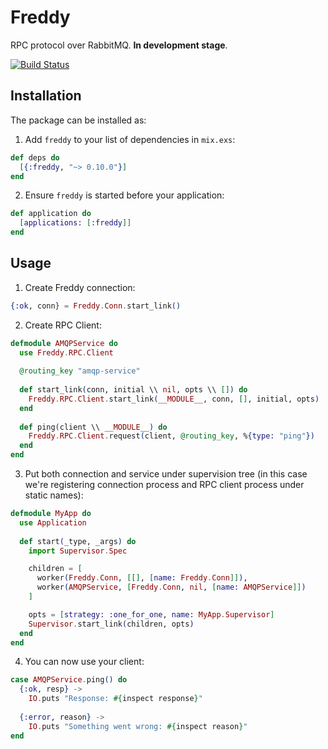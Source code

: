 # Freddy

RPC protocol over RabbitMQ. **In development stage**.

[![Build Status](https://travis-ci.org/salemove/ex_freddy.svg?branch=master)](https://travis-ci.org/salemove/ex_freddy)

## Installation

The package can be installed as:

  1. Add `freddy` to your list of dependencies in `mix.exs`:
  ```elixir
  def deps do
    [{:freddy, "~> 0.10.0"}]
  end
  ```

  2. Ensure `freddy` is started before your application:
  ```elixir
  def application do
    [applications: [:freddy]]
  end
  ```
## Usage

  1. Create Freddy connection:
  ```elixir
  {:ok, conn} = Freddy.Conn.start_link()
  ```
    
  2. Create RPC Client:
  ```elixir
  defmodule AMQPService do
    use Freddy.RPC.Client
    
    @routing_key "amqp-service"
    
    def start_link(conn, initial \\ nil, opts \\ []) do
      Freddy.RPC.Client.start_link(__MODULE__, conn, [], initial, opts)
    end
    
    def ping(client \\ __MODULE__) do
      Freddy.RPC.Client.request(client, @routing_key, %{type: "ping"})
    end
  end
  ```

  3. Put both connection and service under supervision tree (in this case we're registering
  connection process and RPC client process under static names):
  ```elixir
  defmodule MyApp do
    use Application
    
    def start(_type, _args) do
      import Supervisor.Spec
  
      children = [
        worker(Freddy.Conn, [[], [name: Freddy.Conn]]),
        worker(AMQPService, [Freddy.Conn, nil, [name: AMQPService]])
      ]
  
      opts = [strategy: :one_for_one, name: MyApp.Supervisor]
      Supervisor.start_link(children, opts)
    end
  end
  ```
    
  4. You can now use your client:
  ```elixir
  case AMQPService.ping() do
    {:ok, resp} -> 
      IO.puts "Response: #{inspect response}"
      
    {:error, reason} ->
      IO.puts "Something went wrong: #{inspect reason}"
  end
  ```
